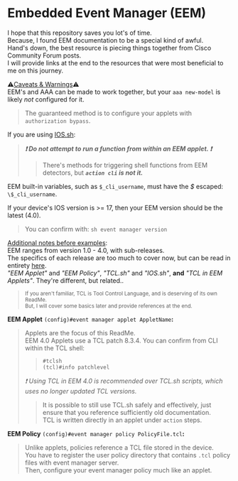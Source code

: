 # Embedded Event Manager \(EEM\)

I hope that this repository saves you lot's of time.    
Because, I found EEM documentation to be a special kind of awful.    
Hand's down, the best resource is piecing things together from Cisco Community Forum posts.    
I will provide links at the end to the resources that were most beneficial to me on this journey.   

:warning:<ins>Caveats & Warnings</ins>:warning:     
EEM's and AAA can be made to work together, but your `aaa new-model` is likely *not* configured for it.     
> The guaranteed method is to configure your applets with `authorization bypass`.     

If you are using [IOS.sh](https://github.com/plmcdowe/Cisco-and-Bash):    
> ***:exclamation: Do not attempt to run a function from within an EEM applet. :exclamation:***     
>> There's methods for triggering shell functions from EEM detectors, but ***`action cli` is not it.***    
 
EEM built-in variables, such as `$_cli_username`, must have the *$* escaped: `\$_cli_username`.    
    
If your device's IOS version is >= 17, then your EEM version should be the latest (4.0).    
> You can confirm with: `sh event manager version`        

<ins>Additional notes before examples</ins>:     
EEM ranges from version 1.0 - 4.0, with sub-releases.    
The specifics of each release are too much to cover now, but can be read in entirety [here](https://www.cisco.com/c/en/us/td/docs/routers/ios/config/17-x/syst-mgmt/b-system-management/m_eem-overview.html).     
*"EEM Applet"* and *"EEM Policy"*, *"TCL.sh"* and *"IOS.sh"*, **and** *"TCL in EEM Applets"*. They're different, but related..    
> <sub>If you aren't familiar, TCL is Tool Control Language, and is deserving of its own ReadMe.</sub>    
> <sup>But, I will cover some basics later and provide references at the end.</sup>    

**EEM Applet** `(config)#event manager applet AppletName`**:**    
> Applets are the focus of this ReadMe.    
> EEM 4.0 Applets use a TCL patch 8.3.4. You can confirm from CLI within the TCL shell:    
>> ```
>> #tclsh
>> (tcl)#info patchlevel
>> ```
>>
> *:exclamation: Using TCL in EEM 4.0 is recommended over TCL.sh scripts, which uses no longer updated TCL versions.*    
>> It is possible to still use TCL.sh safely and effectively, just ensure that you reference sufficiently old documentation.    
> TCL is written directly in an applet under `action` steps.    

**EEM Policy** `(config)#event manager policy PolicyFile.tcl`**:**    
> Unlike applets, policies reference a TCL file stored in the device.    
> You have to register the user policy directory that contains `.tcl` policy files with event manager server.     
> Then, configure your event manager policy much like an applet.    

